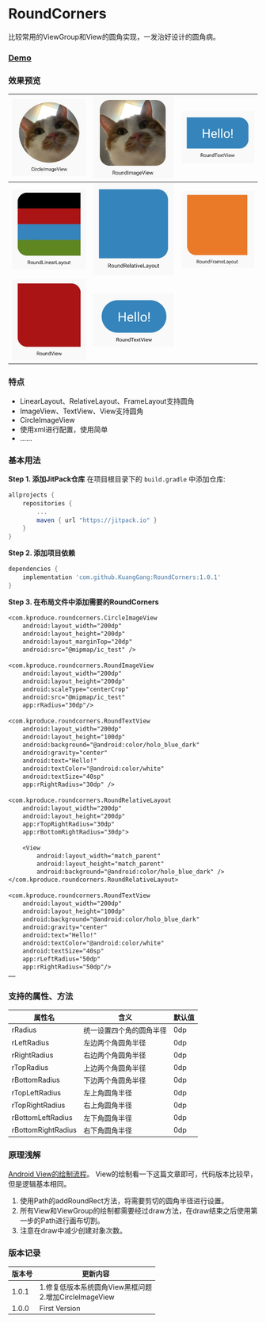# RoundCorners
比较常用的ViewGroup和View的圆角实现，一发治好设计的圆角病。

### [Demo](https://fir.im/gfhw)

### 效果预览

|![](images/07.png)|![](images/01.png)|![](images/02.png)|
|---|---|---|
|![](images/04.png)|![](images/05.png)|![](images/06.png)|
|![](images/03.png)|![](images/08.png)|

### 特点
* LinearLayout、RelativeLayout、FrameLayout支持圆角
* ImageView、TextView、View支持圆角
* CircleImageView
* 使用xml进行配置，使用简单
* ......

### 基本用法
**Step 1. 添加JitPack仓库**
在项目根目录下的 `build.gradle` 中添加仓库:
``` gradle
allprojects {
    repositories {
        ...
        maven { url "https://jitpack.io" }
    }
}
```
**Step 2. 添加项目依赖**
``` gradle
dependencies {
    implementation 'com.github.KuangGang:RoundCorners:1.0.1'
}
```
**Step 3. 在布局文件中添加需要的RoundCorners**
```
<com.kproduce.roundcorners.CircleImageView
    android:layout_width="200dp"
    android:layout_height="200dp"
    android:layout_marginTop="20dp"
    android:src="@mipmap/ic_test" />

<com.kproduce.roundcorners.RoundImageView
    android:layout_width="200dp"
    android:layout_height="200dp"
    android:scaleType="centerCrop"
    android:src="@mipmap/ic_test"
    app:rRadius="30dp"/>

<com.kproduce.roundcorners.RoundTextView
    android:layout_width="200dp"
    android:layout_height="100dp"
    android:background="@android:color/holo_blue_dark"
    android:gravity="center"
    android:text="Hello!"
    android:textColor="@android:color/white"
    android:textSize="40sp"
    app:rRightRadius="30dp" />

<com.kproduce.roundcorners.RoundRelativeLayout
    android:layout_width="200dp"
    android:layout_height="200dp"
    app:rTopRightRadius="30dp"
    app:rBottomRightRadius="30dp">

    <View
        android:layout_width="match_parent"
        android:layout_height="match_parent"
        android:background="@android:color/holo_blue_dark" />
</com.kproduce.roundcorners.RoundRelativeLayout>

<com.kproduce.roundcorners.RoundTextView
    android:layout_width="200dp"
    android:layout_height="100dp"
    android:background="@android:color/holo_blue_dark"
    android:gravity="center"
    android:text="Hello!"
    android:textColor="@android:color/white"
    android:textSize="40sp"
    app:rLeftRadius="50dp"
    app:rRightRadius="50dp"/>
……
```

### 支持的属性、方法
|属性名|含义|默认值
|---|---|---|
|rRadius|统一设置四个角的圆角半径|0dp
|rLeftRadius|左边两个角圆角半径|0dp
|rRightRadius|右边两个角圆角半径|0dp
|rTopRadius|上边两个角圆角半径|0dp
|rBottomRadius|下边两个角圆角半径|0dp
|rTopLeftRadius|左上角圆角半径|0dp
|rTopRightRadius|右上角圆角半径|0dp
|rBottomLeftRadius|左下角圆角半径|0dp
|rBottomRightRadius|右下角圆角半径|0dp

### 原理浅解
[Android View的绘制流程](https://github.com/KuangGang/RoundCorners)。
View的绘制看一下这篇文章即可，代码版本比较早，但是逻辑基本相同。
1. 使用Path的addRoundRect方法，将需要剪切的圆角半径进行设置。
2. 所有View和ViewGroup的绘制都需要经过draw方法，在draw结束之后使用第一步的Path进行画布切割。
3. 注意在draw中减少创建对象次数。

### 版本记录
|版本号|更新内容|
|---|---|
|1.0.1|1.修复低版本系统圆角View黑框问题<br>2.增加CircleImageView|
|1.0.0|First Version|
